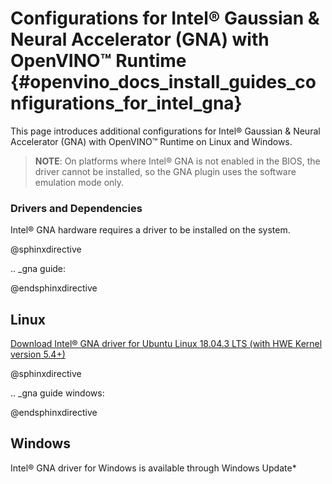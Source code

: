 # Configurations for Intel® Gaussian & Neural Accelerator (GNA) with OpenVINO™ Runtime {#openvino_docs_install_guides_configurations_for_intel_gna}

This page introduces additional configurations for Intel® Gaussian & Neural Accelerator (GNA) with OpenVINO™ Runtime on Linux and Windows.

> **NOTE**: On platforms where Intel® GNA is not enabled in the BIOS, the driver cannot be installed, so the GNA plugin uses the software emulation mode only.

### Drivers and Dependencies

Intel® GNA hardware requires a driver to be installed on the system.

@sphinxdirective

.. _gna guide:

@endsphinxdirective

## Linux

[Download Intel® GNA driver for Ubuntu Linux 18.04.3 LTS (with HWE Kernel version 5.4+)](https://storage.openvinotoolkit.org/drivers/gna/)

@sphinxdirective

.. _gna guide windows:

@endsphinxdirective

## Windows

Intel® GNA driver for Windows is available through Windows Update\*

